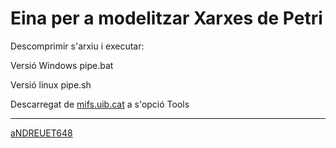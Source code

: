 # Eina per a modelitzar Xarxes de Petri


Descomprimir s'arxiu i executar:

Versió Windows pipe.bat

Versió linux pipe.sh


Descarregat de [mifs.uib.cat](http://mifs.uib.cat/) a s'opció Tools

---

[aNDREUET648](https://github.com/aNDREUET648) 
